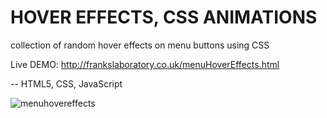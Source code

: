 # HOVER EFFECTS, CSS ANIMATIONS
collection of random hover effects on menu buttons using CSS

Live DEMO: http://frankslaboratory.co.uk/menuHoverEffects.html

-- HTML5, CSS, JavaScript

![menuhovereffects](https://user-images.githubusercontent.com/40566364/46089737-7586b480-c1af-11e8-84b2-a01e820b1e0e.jpg)
